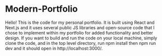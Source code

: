 ﻿# Modern-Portfolio
Hello! This is the code for my personal portfolio. It 
is built using React and Next.js and
it uses several public JS libraries and open-source code 
that I chose to implement within my portfolio for added
functionality and better design. If you want to build and 
run the code on your local machine, simply clone the code, 
and in the top level directory, run npm install then npm run dev and
it should open in http://localhost:3000/.
